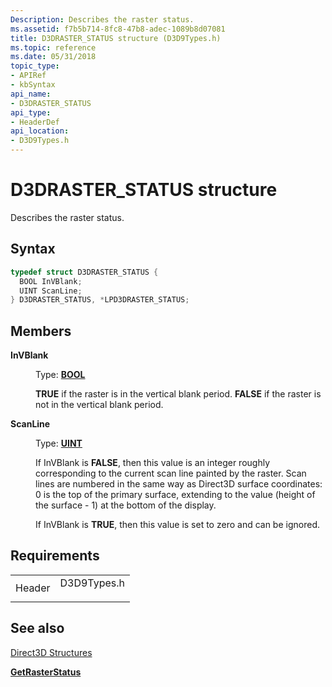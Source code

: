 ```yaml
---
Description: Describes the raster status.
ms.assetid: f7b5b714-8fc8-47b8-adec-1089b8d07081
title: D3DRASTER_STATUS structure (D3D9Types.h)
ms.topic: reference
ms.date: 05/31/2018
topic_type:
- APIRef
- kbSyntax
api_name:
- D3DRASTER_STATUS
api_type:
- HeaderDef
api_location:
- D3D9Types.h
---
```


# D3DRASTER\_STATUS structure

Describes the raster status.

## Syntax


```C++
typedef struct D3DRASTER_STATUS {
  BOOL InVBlank;
  UINT ScanLine;
} D3DRASTER_STATUS, *LPD3DRASTER_STATUS;
```



## Members

<dl> <dt>

**InVBlank**
</dt> <dd>

Type: **[**BOOL**](https://msdn.microsoft.com/library/Aa383751(v=VS.85).aspx)**

</dd> <dd>

**TRUE** if the raster is in the vertical blank period. **FALSE** if the raster is not in the vertical blank period.

</dd> <dt>

**ScanLine**
</dt> <dd>

Type: **[**UINT**](https://msdn.microsoft.com/library/Aa383751(v=VS.85).aspx)**

</dd> <dd>

If InVBlank is **FALSE**, then this value is an integer roughly corresponding to the current scan line painted by the raster. Scan lines are numbered in the same way as Direct3D surface coordinates: 0 is the top of the primary surface, extending to the value (height of the surface - 1) at the bottom of the display.

If InVBlank is **TRUE**, then this value is set to zero and can be ignored.

</dd> </dl>

## Requirements



|                   |                                                                                        |
|-------------------|----------------------------------------------------------------------------------------|
| Header<br/> | <dl> <dt>D3D9Types.h</dt> </dl> |



## See also

<dl> <dt>

[Direct3D Structures](dx9-graphics-reference-d3d-structures.md)
</dt> <dt>

[**GetRasterStatus**](https://msdn.microsoft.com/library/Bb174402(v=VS.85).aspx)
</dt> </dl>

 

 




